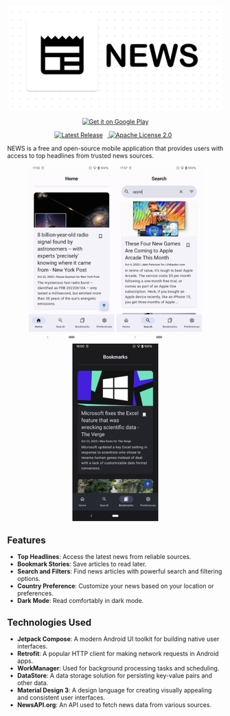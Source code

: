 <p align="center">
    <img src="screenshots/Banner.png" width="500" />
</p>

<p align="center">
    <a href="https://play.google.com/store/apps/details?id=[YourPackageID]">
        <img src="https://play.google.com/intl/en_us/badges/images/generic/en_badge_web_generic.png" alt="Get it on Google Play" width="200">
    </a>
</p>

<p align="center">
    <a href="https://github.com/sunit1999/News/releases">
        <img src="https://img.shields.io/github/release/sunit1999/News" alt="Latest Release" style="margin-right: 10px;">
    </a>
    <a href="https://github.com/sunit1999/News/blob/main/LICENSE">
        <img src="https://img.shields.io/badge/License-Apache%202.0-blue.svg" alt="Apache License 2.0" style="margin-right: 10px;">
    </a>
</p>

NEWS is a free and open-source mobile application that provides users with access to top headlines
from trusted news sources.

<p align="center">
    <img src="screenshots/home_light.png" width="200" />
    <img src="screenshots/search_light.png" width="200" />
    <img src="screenshots/bookmarks_dark.png" width="200" />
</p>

## Features

- **Top Headlines**: Access the latest news from reliable sources.
- **Bookmark Stories**: Save articles to read later.
- **Search and Filters**: Find news articles with powerful search and filtering options.
- **Country Preference**: Customize your news based on your location or preferences.
- **Dark Mode**: Read comfortably in dark mode.

## Technologies Used

- **Jetpack Compose**: A modern Android UI toolkit for building native user interfaces.
- **Retrofit**: A popular HTTP client for making network requests in Android apps.
- **WorkManager**: Used for background processing tasks and scheduling.
- **DataStore**: A data storage solution for persisting key-value pairs and other data.
- **Material Design 3**: A design language for creating visually appealing and consistent user
  interfaces.
- **NewsAPI.org**: An API used to fetch news data from various sources.
